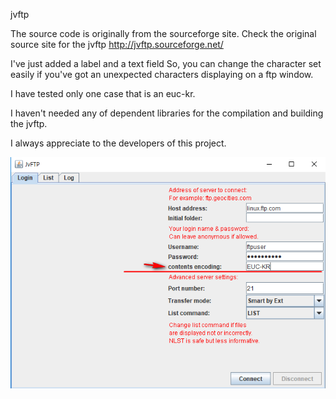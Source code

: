 jvftp

The source code is originally from the sourceforge site. 
Check the original source site for the jvftp <http://jvftp.sourceforge.net/>

I've just added a label and a text field 
So, you can change the character set easily if you've got an unexpected characters displaying on a ftp window.

I have tested only one case that is an euc-kr.  

I haven't needed any of dependent libraries for the compilation and building the jvftp.

I always appreciate to the developers of this project.

![Alt text](img/change1.png)

